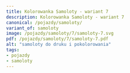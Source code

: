 ```yaml
---
title: Kolorowanka Samoloty - wariant 7
description: Kolorowanka Samoloty - wariant 7
canonical: /pojazdy/samoloty/
variant_of: samoloty
image: /pojazdy/samoloty/7/samoloty-7.svg
pdf: /pojazdy/samoloty/7/samoloty-7.pdf
alt: "samoloty do druku i pokolorowania"
tags:
- pojazdy
- samoloty
---
```


